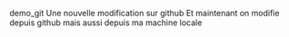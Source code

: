 demo_git
Une nouvelle modification sur github
Et maintenant on modifie depuis github
mais aussi depuis ma machine locale

